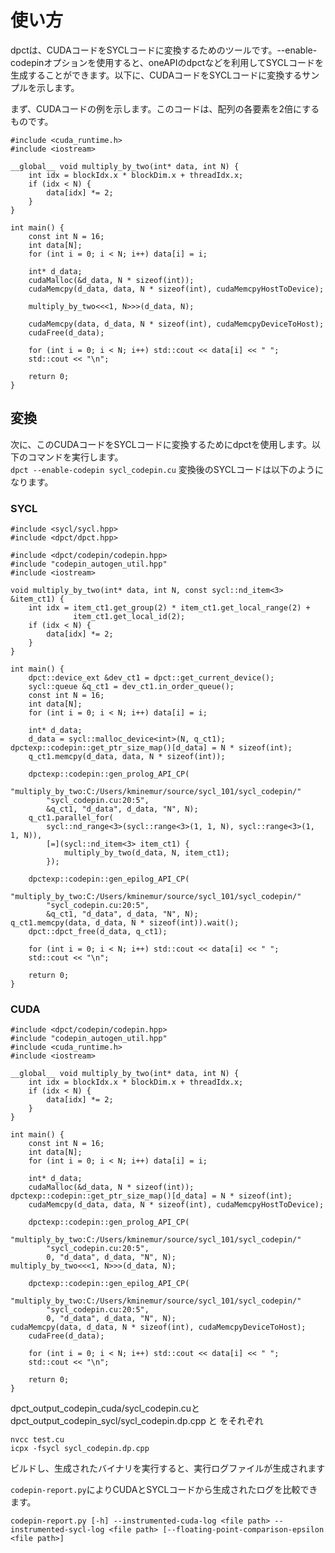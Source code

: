 # 使い方
dpctは、CUDAコードをSYCLコードに変換するためのツールです。--enable-codepinオプションを使用すると、oneAPIのdpctなどを利用してSYCLコードを生成することができます。以下に、CUDAコードをSYCLコードに変換するサンプルを示します。
  
まず、CUDAコードの例を示します。このコードは、配列の各要素を2倍にするものです。  
```
#include <cuda_runtime.h>
#include <iostream>

__global__ void multiply_by_two(int* data, int N) {
    int idx = blockIdx.x * blockDim.x + threadIdx.x;
    if (idx < N) {
        data[idx] *= 2;
    }
}

int main() {
    const int N = 16;
    int data[N];
    for (int i = 0; i < N; i++) data[i] = i;

    int* d_data;
    cudaMalloc(&d_data, N * sizeof(int));
    cudaMemcpy(d_data, data, N * sizeof(int), cudaMemcpyHostToDevice);

    multiply_by_two<<<1, N>>>(d_data, N);

    cudaMemcpy(data, d_data, N * sizeof(int), cudaMemcpyDeviceToHost);
    cudaFree(d_data);

    for (int i = 0; i < N; i++) std::cout << data[i] << " ";
    std::cout << "\n";

    return 0;
}
```
## 変換
次に、このCUDAコードをSYCLコードに変換するためにdpctを使用します。以下のコマンドを実行します。  
```dpct --enable-codepin sycl_codepin.cu```
変換後のSYCLコードは以下のようになります。  

### SYCL
```
#include <sycl/sycl.hpp>
#include <dpct/dpct.hpp>

#include <dpct/codepin/codepin.hpp>
#include "codepin_autogen_util.hpp"
#include <iostream>

void multiply_by_two(int* data, int N, const sycl::nd_item<3> &item_ct1) {
    int idx = item_ct1.get_group(2) * item_ct1.get_local_range(2) +
              item_ct1.get_local_id(2);
    if (idx < N) {
        data[idx] *= 2;
    }
}

int main() {
    dpct::device_ext &dev_ct1 = dpct::get_current_device();
    sycl::queue &q_ct1 = dev_ct1.in_order_queue();
    const int N = 16;
    int data[N];
    for (int i = 0; i < N; i++) data[i] = i;

    int* d_data;
    d_data = sycl::malloc_device<int>(N, q_ct1);
dpctexp::codepin::get_ptr_size_map()[d_data] = N * sizeof(int);
    q_ct1.memcpy(d_data, data, N * sizeof(int));

    dpctexp::codepin::gen_prolog_API_CP(
        "multiply_by_two:C:/Users/kminemur/source/sycl_101/sycl_codepin/"
        "sycl_codepin.cu:20:5",
        &q_ct1, "d_data", d_data, "N", N);
    q_ct1.parallel_for(
        sycl::nd_range<3>(sycl::range<3>(1, 1, N), sycl::range<3>(1, 1, N)),
        [=](sycl::nd_item<3> item_ct1) {
            multiply_by_two(d_data, N, item_ct1);
        });

    dpctexp::codepin::gen_epilog_API_CP(
        "multiply_by_two:C:/Users/kminemur/source/sycl_101/sycl_codepin/"
        "sycl_codepin.cu:20:5",
        &q_ct1, "d_data", d_data, "N", N);
q_ct1.memcpy(data, d_data, N * sizeof(int)).wait();
    dpct::dpct_free(d_data, q_ct1);

    for (int i = 0; i < N; i++) std::cout << data[i] << " ";
    std::cout << "\n";

    return 0;
}
```

### CUDA
```
#include <dpct/codepin/codepin.hpp>
#include "codepin_autogen_util.hpp"
#include <cuda_runtime.h>
#include <iostream>

__global__ void multiply_by_two(int* data, int N) {
    int idx = blockIdx.x * blockDim.x + threadIdx.x;
    if (idx < N) {
        data[idx] *= 2;
    }
}

int main() {
    const int N = 16;
    int data[N];
    for (int i = 0; i < N; i++) data[i] = i;

    int* d_data;
    cudaMalloc(&d_data, N * sizeof(int));
dpctexp::codepin::get_ptr_size_map()[d_data] = N * sizeof(int);
    cudaMemcpy(d_data, data, N * sizeof(int), cudaMemcpyHostToDevice);

    dpctexp::codepin::gen_prolog_API_CP(
        "multiply_by_two:C:/Users/kminemur/source/sycl_101/sycl_codepin/"
        "sycl_codepin.cu:20:5",
        0, "d_data", d_data, "N", N);
multiply_by_two<<<1, N>>>(d_data, N);

    dpctexp::codepin::gen_epilog_API_CP(
        "multiply_by_two:C:/Users/kminemur/source/sycl_101/sycl_codepin/"
        "sycl_codepin.cu:20:5",
        0, "d_data", d_data, "N", N);
cudaMemcpy(data, d_data, N * sizeof(int), cudaMemcpyDeviceToHost);
    cudaFree(d_data);

    for (int i = 0; i < N; i++) std::cout << data[i] << " ";
    std::cout << "\n";

    return 0;
}
```

dpct_output_codepin_cuda/sycl_codepin.cuとdpct_output_codepin_sycl/sycl_codepin.dp.cpp と  をそれぞれ
```
nvcc test.cu
icpx -fsycl sycl_codepin.dp.cpp
```
ビルドし、生成されたバイナリを実行すると、実行ログファイルが生成されます


`codepin-report.py`によりCUDAとSYCLコードから生成されたログを比較できます。
```
codepin-report.py [-h] --instrumented-cuda-log <file path> --instrumented-sycl-log <file path> [--floating-point-comparison-epsilon <file path>]
```

